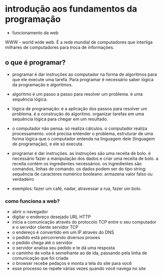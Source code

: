 
# introdução aos fundamentos da programação

- funcionamento da web

WWW - world wide web. É a rede mundial de computadores que interliga milhares de computadores para troca de informações.


## o que é programar?

- programar é dar instruções ao computador na forma de algoritmos para que ele execute uma tarefa. Para programar é necessário saber lógica da programação e algoritmos.

- algoritmo é um passo a passo para resolver um problema. é uma sequência lógica.

- lógica de programação: é a aplicação dos passos para resolver um problema. é a construção do algoritmo. organizar tarefas em uma sequência lógica para chegar em um resultado.

- o computador não pensa. só realiza cálculos. o computador realiza processamento. você precisa entender o problema, estruturar de uma forma lógica que o computador entenda na linguagem dele (linguagem de programação), e ele só executa.


- programar é dar instruções. as instruções são uma receita de bolo. é necessário fazer a manipulação dos dados e criar uma receita de bolo. a receita contém os ingredientes necessários. os ingredientes são comandos, linhas de comando. os dados podem ser do tipo
string: sequência de caracteres
numérico
booleano: armazena valor falso ou verdadeiro

- exemplos: fazer um café, nadar, atravessar a rua, fazer um bolo.


### como funciona a web?

- abrir o navegador
- digitar o endereço desejado
URL
HTTP
- inicia a comunicação através do protocolo TCP entre o seu computador e o servidor
cliente
servidor
TCP
- o endereço é convertido em um IP através do DNS
- o pedido está percorrendo diversos proxies
- o pedido chega até o servidor
- o servidor analisa seu pedido e te dá uma resposta
- o caminho de volta é semelhante ao de ida, passando pela linha de comunicação que foi criada
- o browser recebe pedaços e monta a tela do site para você
- esse processo se repete várias vezes quando você navega no site


